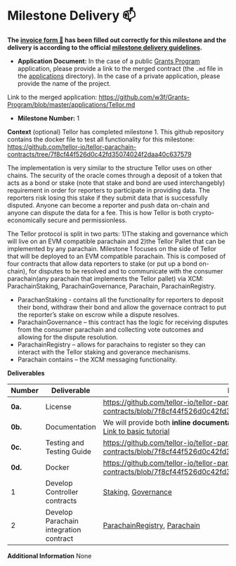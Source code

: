 # Milestone Delivery :mailbox:


**The [invoice form :pencil:](https://docs.google.com/forms/d/e/1FAIpQLSfmNYaoCgrxyhzgoKQ0ynQvnNRoTmgApz9NrMp-hd8mhIiO0A/viewform) has been filled out correctly for this milestone and the delivery is according to the official [milestone delivery guidelines](https://github.com/w3f/Grants-Program/blob/master/docs/Support%20Docs/milestone-deliverables-guidelines.md).**  

* **Application Document:** In the case of a public [Grants Program](https://github.com/w3f/Grants-Program) application, please provide a link to the merged contract (the `.md` file in the [applications](https://github.com/w3f/Grants-Program/tree/master/applications) directory). In the case of a private application, please provide the name of the project. 

Link to the merged application: https://github.com/w3f/Grants-Program/blob/master/applications/Tellor.md

* **Milestone Number:**  1

**Context** (optional)
Tellor has completed milestone 1. This github repository contains the docker file to test all functionality for this milestone: https://github.com/tellor-io/tellor-parachain-contracts/tree/7f8cf44f526d0c42fd35074024f2daa40c637579

The implementation is very similar to the structure Tellor uses on other chains. The security of the oracle comes through a deposit of a token that acts as a bond or stake (note that stake and bond are used interchangebly) requirement in order for reporters to participate in providing data. The reporters risk losing this stake if they submit data that is successfully disputed. Anyone can become a reporter and push data on-chain and anyone can dispute the data for a fee. This is how Tellor is both crypto-economically secure and permissionless. 

The Tellor protocol is split in two parts: 1)The staking and governance which will live on an EVM compatible parachain and 2)the Tellor Pallet that can be implemented by any parachain. Milestone 1 focuses on the side of Tellor that will be deployed to an EVM compatible parachain. This is composed of four contracts that allow data reporters to stake (or put up a bond on-chain), for disputes to be resolved and to communicate with the consumer parachain(any parachain that implements the Tellor pallet) via XCM:  ParachainStaking, ParachainGovernance, Parachain, ParachainRegistry. 

* ParachanStaking - contains all the functionality for reporters to deposit their bond, withdraw their bond and allow the governace contract to put the reporter’s stake on escrow while a dispute resolves. 
* ParachainGovernance – this contract has the logic for receiving disputes from the consumer parachain and collecting vote outcomes and allowing for the dispute resolution. 
* ParachainRegistry – allows for parachains to register so they can interact with the Tellor staking and goverance mechanisms.
* Parachain contains – the XCM messaging functionality.


**Deliverables**


| Number | Deliverable | Link | Notes |
| ------------- | ------------- | ------------- |------------- |
| **0a.** | License |  https://github.com/tellor-io/tellor-parachain-contracts/blob/7f8cf44f526d0c42fd35074024f2daa40c637579/LICENSE |
| **0b.** | Documentation | We will provide both **inline documentation** of the code and a basic **tutorial**. [Link to basic tutorial](https://drive.google.com/file/d/1E8XVzq2C875fyBnht7MA58a2ix9RIv2b/view?usp=share_link) | |
| **0c.** | Testing and Testing Guide | https://github.com/tellor-io/tellor-parachain-contracts/blob/7f8cf44f526d0c42fd35074024f2daa40c637579/README.md | |
| **0d.** | Docker | https://github.com/tellor-io/tellor-parachain-contracts/blob/7f8cf44f526d0c42fd35074024f2daa40c637579/Dockerfile | |
| 1 | Develop Controller contracts | [Staking](https://github.com/tellor-io/tellor-parachain-contracts/blob/7f8cf44f526d0c42fd35074024f2daa40c637579/src/ParachainStaking.sol), [Governance](https://github.com/tellor-io/tellor-parachain-contracts/blob/7f8cf44f526d0c42fd35074024f2daa40c637579/src/ParachainGovernance.sol)  | |
| 2 | Develop Parachain integration contract| [ParachainRegistry](https://github.com/tellor-io/tellor-parachain-contracts/blob/7f8cf44f526d0c42fd35074024f2daa40c637579/src/ParachainRegistry.sol), [Parachain](https://github.com/tellor-io/tellor-parachain-contracts/blob/7f8cf44f526d0c42fd35074024f2daa40c637579/src/Parachain.sol) | |

**Additional Information**
None
